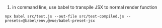1. in command line, use babel to transpile JSX to normal render function

`npx babel src/test.js --out-file src/test-compiled.js --presets=@babel/env,@vue/babel-preset-jsx`
